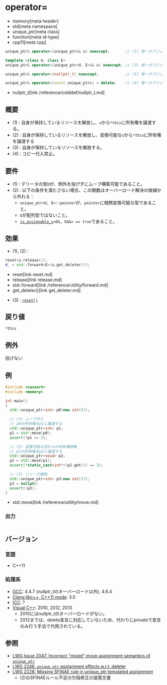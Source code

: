 # operator=
* memory[meta header]
* std[meta namespace]
* unique_ptr[meta class]
* function[meta id-type]
* cpp11[meta cpp]

```cpp
unique_ptr& operator=(unique_ptr&& u) noexcept;       // (1) 単一オブジェクト、配列

template <class U, class E>
unique_ptr& operator=(unique_ptr<U, E>&& u) noexcept; // (2) 単一オブジェクト

unique_ptr& operator=(nullptr_t) noexcept;            // (3) 単一オブジェクト、配列

unique_ptr& operator=(const unique_ptr&) = delete;    // (4) 単一オブジェクト、配列
```
* nullptr_t[link /reference/cstddef/nullptr_t.md]

## 概要
- (1) : 自身が保持しているリソースを解放し、`u`から`*this`に所有権を譲渡する。
- (2) : 自身が保持しているリソースを解放し、変換可能な`u`から`*this`に所有権を譲渡する
- (3) : 自身が保持しているリソースを解放する。
- (4) : コピー代入禁止。


## 要件
- (1) : デリータの型`D`が、例外を投げずにムーブ構築可能であること。
- (2) : 以下の条件を満たさない場合、この関数はオーバーロード解決の候補から外れる：
    - `unique_ptr<U, E>::pointer`が、`pointer`に暗黙変換可能な型であること。
    - `U`が配列型ではないこと。
    - [`is_assignable_v`](/reference/type_traits/is_assignable.md)`<D&, E&&> == true`であること。


## 効果
- (1), (2) :

```cpp
reset(u.release());
d_ = std::forward<E>(u.get_deleter());
```
* reset[link reset.md]
* release[link release.md]
* std::forward[link /reference/utility/forward.md]
* get_deleter()[link get_deleter.md]


- (3) : [`reset()`](reset.md)


## 戻り値
`*this`


## 例外
投げない


## 例
```cpp example
#include <cassert>
#include <memory>

int main()
{
  std::unique_ptr<int> p0(new int(3));

  // (1) ムーブ代入
  // p0の所有権をp1に譲渡する
  std::unique_ptr<int> p1;
  p1 = std::move(p0);
  assert(*p1 == 3);

  // (2) 変換可能な型からの所有権移動
  // p1の所有権をp2に譲渡する
  std::unique_ptr<void> p2;
  p2 = std::move(p1);
  assert(*static_cast<int*>(p2.get()) == 3);

  // (3) リソース解放
  std::unique_ptr<int> p3(new int(3));
  p3 = nullptr;
  assert(!p3);
}
```
* std::move[link /reference/utility/move.md]

### 出力
```
```

## バージョン
### 言語
- C++11

### 処理系
- [GCC](/implementation.md#gcc): 4.4.7 (nullptr_tのオーバーロード以外), 4.6.4
- [Clang libc++, C++11 mode](/implementation.md#clang): 3.0
- [ICC](/implementation.md#icc): ?
- [Visual C++](/implementation.md#visual_cpp): 2010, 2012, 2013
	- 2010にはnullptr_tのオーバーロードがない。
	- 2012までは、delete宣言に対応していないため、代わりにprivateで宣言のみ行う手法で代用されている。

## 参照
- [LWG Issue 2047. Incorrect "mixed" move-assignment semantics of `unique_ptr`](http://www.open-std.org/jtc1/sc22/wg21/docs/lwg-defects.html#2047)
- [LWG 2246. `unique_ptr` assignment effects w.r.t. deleter](http://www.open-std.org/jtc1/sc22/wg21/docs/lwg-defects.html#2246)
- [LWG 2228: Missing SFINAE rule in unique_ptr templated assignment](http://www.open-std.org/jtc1/sc22/wg21/docs/papers/2015/n4366)
    - (2)のSFINAEルール不足の欠陥修正の提案文書
